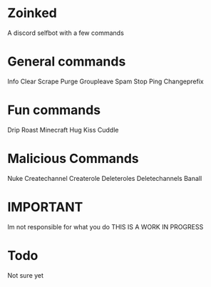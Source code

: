 # Zoinked
A discord selfbot with a few commands
# General commands
Info
Clear
Scrape
Purge
Groupleave
Spam
Stop
Ping
Changeprefix
# Fun commands
Drip
Roast
Minecraft
Hug
Kiss
Cuddle
# Malicious Commands
Nuke
Createchannel
Createrole
Deleteroles
Deletechannels
Banall
# IMPORTANT
Im not responsible for what you do 
THIS IS A WORK IN PROGRESS
# Todo
Not sure yet
